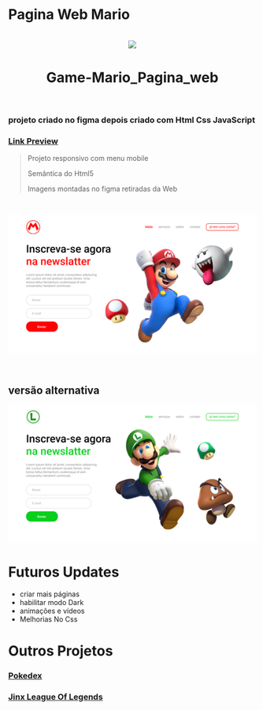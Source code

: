 # Pagina Web Mario

<div align="center">
    <br>
      <img width="200px" src="https://pngimg.com/uploads/mario/mario_PNG64.png" >
      <h1>Game-Mario_Pagina_web</h1>
    <br>
</div>



### projeto criado no figma depois criado com Html Css JavaScript
### [Link Preview](https://guilherme-alexander.github.io/Game-Mario_Pagina_web/)
> Projeto responsivo com menu mobile
> 
> Semântica do Html5
>
>Imagens montadas no figma retiradas da Web
  
  <br>
  
 ![Image Project](https://github.com/Guilherme-alexander/Game-Mario_Pagina_web/blob/main/Mario%20(2).png) 
 
 <br>
 
 ## versão alternativa 
 ![Image Project](https://github.com/Guilherme-alexander/Game-Mario_Pagina_web/blob/main/Luid%20(1).png)
 
 # Futuros Updates
 * criar mais páginas
 * habilitar modo Dark
 * animações e vídeos 
 * Melhorias No Css
 
 
 
 # Outros Projetos
 ### [Pokedex](https://github.com/Guilherme-alexander/Pokedex)
 ### [Jinx League Of Legends ](https://github.com/Guilherme-alexander/League_Of_Legends_Jinx)

 
